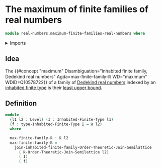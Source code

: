 # The maximum of finite families of real numbers

```agda
module real-numbers.maximum-finite-families-real-numbers where
```

<details><summary>Imports</summary>

```agda
open import foundation.universe-levels
open import real-numbers.dedekind-real-numbers
open import real-numbers.binary-maximum-real-numbers
open import order-theory.join-semilattices
open import order-theory.joins-finite-families-join-semilattices
open import univalent-combinatorics.inhabited-finite-types
```
</details>

## Idea

The
{{#concept "maximum" Disambiguation="inhabited finite family, Dedekind real numbers" Agda=max-finite-family-ℝ WD="maximum" WDID=Q10578722}}
of a family of [Dedekind real numbers](real-numbers.dedekind-real-numbers.md)
indexed by an
[inhabited finite type](univalent-combinatorics.inhabited-finite-types.md)
is their [least upper bound](order-theory.least-upper-bounds-large-posets.md).

## Definition

```agda
module _
  {l1 l2 : Level} (I : Inhabited-Finite-Type l1)
  (f : type-Inhabited-Finite-Type I → ℝ l2)
  where

  max-finite-family-ℝ : ℝ l2
  max-finite-family-ℝ =
    join-inhabited-finite-family-Order-Theoretic-Join-Semilattice
      ( ℝ-Order-Theoretic-Join-Semilattice l2)
      ( I)
      ( f)
```
